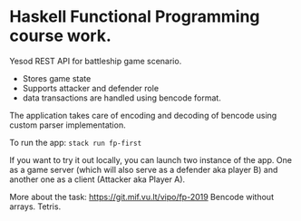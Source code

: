 # Haskell Functional Programming course work. 
Yesod REST API for battleship game scenario.
- Stores game state
- Supports attacker and defender role
- data transactions are handled using bencode format.

The application takes care of encoding and decoding of bencode
using custom parser implementation. 

To run the app:
`stack run fp-first`

If you want to try it out locally, you can launch two instance of the app. One as a game server (which will also serve as a defender aka player B) and another one as a client (Attacker aka Player A).


More about the task:
https://git.mif.vu.lt/vipo/fp-2019
Bencode without arrays.
Tetris.